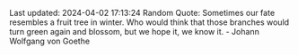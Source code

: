 Last updated: 2024-04-02 17:13:24
Random Quote: Sometimes our fate resembles a fruit tree in winter. Who would think that those branches would turn green again and blossom, but we hope it, we know it. - Johann Wolfgang von Goethe